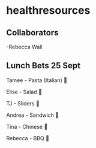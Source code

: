 # healthresources

## Collaborators

-Rebecca Wall 

## Lunch Bets 25 Sept

Tamee - Pasta (Italian) :spaghetti:

Elise - Salad :tomato:

TJ - Sliders :hamburger:

Andrea - Sandwich :bread:

Tina - Chinese :curry:

Rebecca - BBQ :poultry_leg: